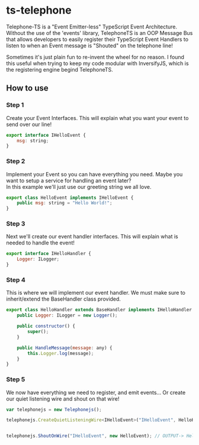 # ts-telephone
Telephone-TS is a "Event Emitter-less" TypeScript Event Architecture.  Without the use of the 'events' library, TelephoneTS is an OOP Message Bus that allows developers to easily register their TypeScript Event Handlers to listen to when an Event message is "Shouted" on the telephone line!  

Sometimes it's just plain fun to re-invent the wheel for no reason.  I found this useful when trying to keep my code modular with InversifyJS, which is the registering engine begind TelephoneTS. 

## How to use 

### Step 1
Create your Event Interfaces.  This will explain what you want your event to send over our line! 
```javascript
export interface IHelloEvent {
    msg: string;
}
```

### Step 2
Implement your Event so you can have everything you need.  Maybe you want to setup a service for handling an event later?  
In this example we'll just use our greeting string we all love. 
```javascript 
export class HelloEvent implements IHelloEvent {
    public msg: string = "Hello World!";
}
```

### Step 3 
Next we'll create our event handler interfaces. This will explain what is needed to handle the event!
```javascript 
export interface IHelloHandler {
    Logger: ILogger;
}
```

### Step 4
This is where we will implement our event handler.  We must make sure to inherit/extend the BaseHandler class provided. 
```javascript
export class HelloHandler extends BaseHandler implements IHelloHandler {
    public Logger: ILogger = new Logger();

    public constructor() {
        super();
    }

    public HandleMessage(message: any) {
        this.Logger.log(message);
    }
}
```

### Step 5
We now have everything we need to register, and emit events... Or create our quiet listening wire and shout on that wire! 
```javascript
var telephonejs = new Telephonejs();

telephonejs.CreateQuietListeningWire<IHelloEvent>("IHelloEvent", HelloHandler);


telephonejs.ShoutOnWire("IHelloEvent", new HelloEvent); // OUTPUT-> HelloEvent { msg: 'Hello World!' }
```
